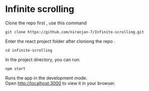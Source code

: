# Infinite scrolling
 

Clone the repo first , use this command 

```git clone https://github.com/niranjan-7/Infinite-scrolling.git```

Enter the react project folder after cloniong the repo .

```cd infinite-scrolling```



In the project directory, you can run:

```npm start```

Runs the app in the development mode.\
Open [http://localhost:3000](http://localhost:3000) to view it in your browser.
